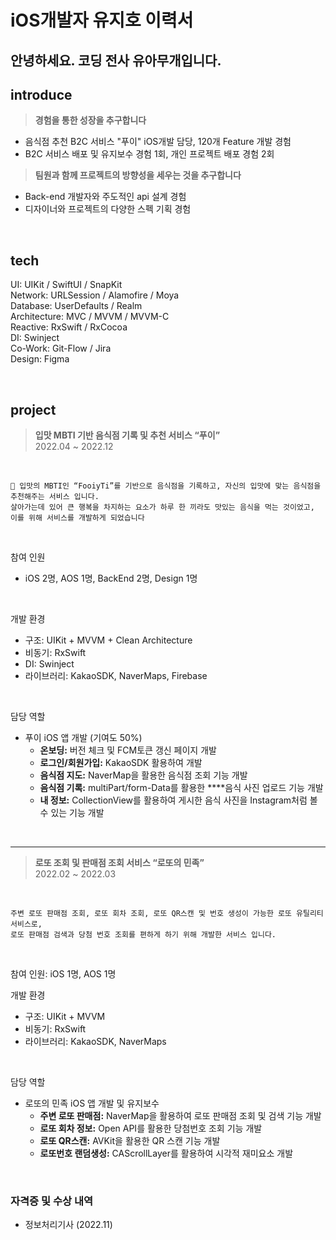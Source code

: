 # iOS개발자 유지호 이력서  

## 안녕하세요. 코딩 전사 유아무개입니다.

## introduce

> **경험을 통한 성장을 추구합니다**
- 음식점 추천 B2C 서비스 "푸이" iOS개발 담당, 120개 Feature 개발 경험
- B2C 서비스 배포 및 유지보수 경험 1회, 개인 프로젝트 배포 경험 2회

> **팀원과 함께 프로젝트의 방향성을 세우는 것을 추구합니다**
- Back-end 개발자와 주도적인 api 설계 경험
- 디자이너와 프로젝트의 다양한 스펙 기획 경험

<br>

## tech

UI: UIKit / SwiftUI / SnapKit  
Network: URLSession / Alamofire / Moya  
Database: UserDefaults / Realm  
Architecture: MVC / MVVM / MVVM-C  
Reactive: RxSwift / RxCocoa  
DI: Swinject  
Co-Work: Git-Flow / Jira  
Design: Figma  

<br>

## project

> **입맛 MBTI 기반 음식점 기록 및 추천 서비스 “푸이”**  
2022.04 ~ 2022.12

<br>

```
🍴 입맛의 MBTI인 “FooiyTi”를 기반으로 음식점을 기록하고, 자신의 입맛에 맞는 음식점을 추천해주는 서비스 입니다.
살아가는데 있어 큰 행복을 차지하는 요소가 하루 한 끼라도 맛있는 음식을 먹는 것이었고, 이를 위해 서비스를 개발하게 되었습니다
```
<br>

참여 인원
- iOS 2명, AOS 1명, BackEnd 2명, Design 1명

<br>

개발 환경
- 구조: UIKit + MVVM + Clean Architecture
- 비동기: RxSwift
- DI: Swinject
- 라이브러리: KakaoSDK, NaverMaps, Firebase

<br>

담당 역할
- 푸이 iOS 앱 개발 (기여도 50%)
    - **온보딩:** 버전 체크 및 FCM토큰 갱신 페이지 개발
    - **로그인/회원가입:** KakaoSDK 활용하여 개발
    - **음식점 지도:** NaverMap을 활용한 음식점 조회 기능 개발
    - **음식점 기록:** multiPart/form-Data를 활용한 ****음식 사진 업로드 기능 개발
    - **내 정보:** CollectionView를 활용하여 게시한 음식 사진을 Instagram처럼 볼 수 있는 기능 개발

<br>

---

> **로또 조회 및 판매점 조회 서비스 “로또의 민족”**  
2022.02 ~ 2022.03

<br>

```
주변 로또 판매점 조회, 로또 회차 조회, 로또 QR스캔 및 번호 생성이 가능한 로또 유틸리티 서비스로, 
로또 판매점 검색과 당첨 번호 조회를 편하게 하기 위해 개발한 서비스 입니다.
```

<br>

참여 인원: iOS 1명, AOS 1명

개발 환경
- 구조: UIKit + MVVM
- 비동기: RxSwift
- 라이브러리: KakaoSDK, NaverMaps

<br>

담당 역할
- 로또의 민족 iOS 앱 개발 및 유지보수
    - **주변 로또 판매점:** NaverMap을 활용하여 로또 판매점 조회 및 검색 기능 개발
    - **로또 회차 정보:** Open API를 활용한 당첨번호 조회 기능 개발
    - **로또 QR스캔:** AVKit을 활용한 QR 스캔 기능 개발
    - **로또번호 랜덤생성:** CAScrollLayer를 활용하여 시각적 재미요소 개발

<br>

### 자격증 및 수상 내역
- 정보처리기사 (2022.11)
